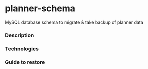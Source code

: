 # planner-schema
MySQL database schema to migrate &amp; take backup of planner data

### Description
### Technologies
### Guide to restore
